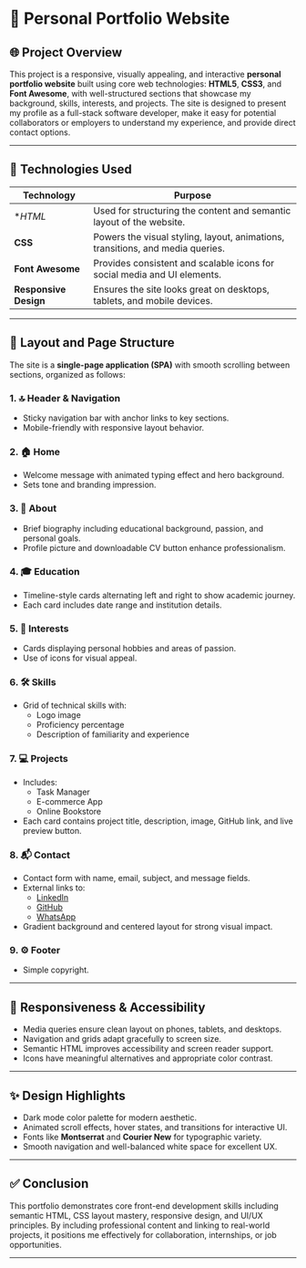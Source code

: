 # 💼 Personal Portfolio Website

## 🌐 Project Overview

This project is a responsive, visually appealing, and interactive **personal portfolio website** built using core web technologies: **HTML5**, **CSS3**, and **Font Awesome**, with well-structured sections that showcase my background, skills, interests, and projects. The site is designed to present my profile as a full-stack software developer, make it easy for potential collaborators or employers to understand my experience, and provide direct contact options.

---

## 🧰 Technologies Used

| Technology       | Purpose                                                                 |
|------------------|-------------------------------------------------------------------------|
| **HTML*        | Used for structuring the content and semantic layout of the website.    |
| **CSS**         | Powers the visual styling, layout, animations, transitions, and media queries. |
| **Font Awesome** | Provides consistent and scalable icons for social media and UI elements. |
| **Responsive Design** | Ensures the site looks great on desktops, tablets, and mobile devices. |

---

## 🧱 Layout and Page Structure

The site is a **single-page application (SPA)** with smooth scrolling between sections, organized as follows:

### 1. 🔝 Header & Navigation
- Sticky navigation bar with anchor links to key sections.
- Mobile-friendly with responsive layout behavior.

### 2. 🏠 Home
- Welcome message with animated typing effect and hero background.
- Sets tone and branding impression.

### 3. 👤 About
- Brief biography including educational background, passion, and personal goals.
- Profile picture and downloadable CV button enhance professionalism.

### 4. 🎓 Education
- Timeline-style cards alternating left and right to show academic journey.
- Each card includes date range and institution details.

### 5. 🎯 Interests
- Cards displaying personal hobbies and areas of passion.
- Use of icons for visual appeal.

### 6. 🛠️ Skills
- Grid of technical skills with:
  - Logo image
  - Proficiency percentage
  - Description of familiarity and experience

### 7. 💻 Projects
- Includes:
  - Task Manager
  - E-commerce App
  - Online Bookstore
- Each card contains project title, description, image, GitHub link, and live preview button.

### 8. 📬 Contact
- Contact form with name, email, subject, and message fields.
- External links to:
  - [LinkedIn](https://www.linkedin.com/in/allan-k-770888310)
  - [GitHub](https://github.com/kinus-bit)
  - [WhatsApp](https://wa.me/+254768332588)
- Gradient background and centered layout for strong visual impact.

### 9. ⚙️ Footer
- Simple copyright.

---

## 📱 Responsiveness & Accessibility

- Media queries ensure clean layout on phones, tablets, and desktops.
- Navigation and grids adapt gracefully to screen size.
- Semantic HTML improves accessibility and screen reader support.
- Icons have meaningful alternatives and appropriate color contrast.

---

## ✨ Design Highlights

- Dark mode color palette for modern aesthetic.
- Animated scroll effects, hover states, and transitions for interactive UI.
- Fonts like **Montserrat** and **Courier New** for typographic variety.
- Smooth navigation and well-balanced white space for excellent UX.

---

## ✅ Conclusion

This portfolio demonstrates core front-end development skills including semantic HTML, CSS layout mastery, responsive design, and UI/UX principles. By including professional content and linking to real-world projects, it positions me effectively for collaboration, internships, or job opportunities.

---
